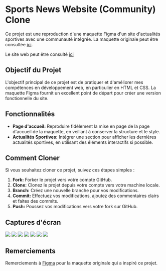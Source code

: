 # Sports News Website (Community) Clone

Ce projet est une reproduction d'une maquette Figma d'un site d'actualités sportives avec une communauté intégrée. La maquette originale peut être consultée [ici](https://www.figma.com/file/jIOwJUHE20VSykIJucrIeP/Sports-news-websites-(Community)?type=design&node-id=0%3A1&mode=design&t=37p3aweBImG8x7Te-1).

Le site web peut être consulté [ici](https://thunderous-gumption-834005.netlify.app/)

## Objectif du Projet

L'objectif principal de ce projet est de pratiquer et d'améliorer mes compétences en développement web, en particulier en HTML et CSS. La maquette Figma fournit un excellent point de départ pour créer une version fonctionnelle du site.

## Fonctionnalités

- **Page d'accueil:** Reproduire fidèlement la mise en page de la page d'accueil de la maquette, en veillant à conserver la structure et le style.
- **Actualités Sportives:** Intégrer une section pour afficher les dernières actualités sportives, en utilisant des éléments interactifs si possible.

## Comment Cloner

Si vous souhaitez cloner ce projet, suivez ces étapes simples :

1. **Fork:** Forker le projet vers votre compte GitHub.
2. **Clone:** Clonez le projet depuis votre compte vers votre machine locale.
3. **Branch:** Créez une nouvelle branche pour vos modifications.
4. **Commit:** Effectuez vos modifications, ajoutez des commentaires clairs et faites des commits.
5. **Push:** Poussez vos modifications vers votre fork sur GitHub.

## Captures d'écran
<img src = "https://media.discordapp.net/attachments/1143258595719389205/1197237443905200178/image.png?ex=65ba8942&is=65a81442&hm=bc80a844fe1118001a5595e69ba50960944262e02aed60cc1dc9e2bb2860d2fe&=&format=webp&quality=lossless&width=1232&height=662">

<img src = "https://cdn.discordapp.com/attachments/1143258595719389205/1197237729382105198/image.png?ex=65ba8986&is=65a81486&hm=dc6e46fd089f117116c5bf8d139d2e486e66cddb3dc7cf5bcc1b3b3cb7358f07&">

<img src = "https://cdn.discordapp.com/attachments/1143258595719389205/1197237875306135662/image.png?ex=65ba89a9&is=65a814a9&hm=381da194132501b5b5c6600a60811a6394c0ec77a3eb3c7a12281d2f555993d9&">

<img src = "https://cdn.discordapp.com/attachments/1143258595719389205/1197237991240896622/image.png?ex=65ba89c4&is=65a814c4&hm=76884f8541d49c131b6c6877759c7cd69030110069caa4514ffa5a44feff87e7&">

<img src = "https://cdn.discordapp.com/attachments/1143258595719389205/1197238109390250045/image.png?ex=65ba89e0&is=65a814e0&hm=a01b27b795ba2393fb87b189aea146e99321ac9948f84996445009a8b6660629&">

<img src = "https://media.discordapp.net/attachments/1143258595719389205/1197238275790868510/image.png?ex=65ba8a08&is=65a81508&hm=78c6a4c50547c1e45cc697afbfed991e80be169b01bdaea13eafa73bf112b080&=&format=webp&quality=lossless&width=1440&height=526">

<img src = "https://media.discordapp.net/attachments/1143258595719389205/1197238399703208006/image.png?ex=65ba8a26&is=65a81526&hm=01733506c6edb42290d747a471db3658df7a3b9d4e1737e8aa726f5c465a46e1&=&format=webp&quality=lossless&width=1440&height=400">

## Remerciements
Remerciements à [Figma](https://www.figma.com/) pour la maquette originale qui a inspiré ce projet.
